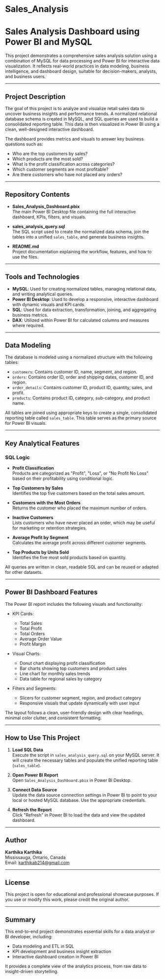 # Sales_Analysis
# Sales Analysis Dashboard using Power BI and MySQL

This project demonstrates a comprehensive sales analysis solution using a combination of MySQL for data processing and Power BI for interactive data visualization. It reflects real-world practices in data modeling, business intelligence, and dashboard design, suitable for decision-makers, analysts, and business users.

---

## Project Description

The goal of this project is to analyze and visualize retail sales data to uncover business insights and performance trends. A normalized relational database schema is created in MySQL, and SQL queries are used to build a consolidated reporting table. This data is then visualized in Power BI using a clean, well-designed interactive dashboard.

The dashboard provides metrics and visuals to answer key business questions such as:
- Who are the top customers by sales?
- Which products are the most sold?
- What is the profit classification across categories?
- Which customer segments are most profitable?
- Are there customers who have not placed any orders?

---

## Repository Contents

- **Sales_Analysis_Dashboard.pbix**  
  The main Power BI Desktop file containing the full interactive dashboard, KPIs, filters, and visuals.

- **sales_analysis_query.sql**  
  The SQL script used to create the normalized data schema, join the tables into a unified `sales_table`, and generate business insights.

- **README.md**  
  Project documentation explaining the workflow, features, and how to use the files.

---

## Tools and Technologies

- **MySQL**: Used for creating normalized tables, managing relational data, and writing analytical queries.
- **Power BI Desktop**: Used to develop a responsive, interactive dashboard with dynamic visuals and KPI cards.
- **SQL**: Used for data extraction, transformation, joining, and aggregating business metrics.
- **DAX**: Utilized within Power BI for calculated columns and measures where required.

---

## Data Modeling

The database is modeled using a normalized structure with the following tables:

- `customers`: Contains customer ID, name, segment, and region.
- `orders`: Contains order ID, order and shipping dates, customer ID, and region.
- `order_details`: Contains customer ID, product ID, quantity, sales, and profit.
- `products`: Contains product ID, category, sub-category, and product name.

All tables are joined using appropriate keys to create a single, consolidated reporting table called `sales_table`. This table serves as the primary source for Power BI visuals.

---

## Key Analytical Features

### SQL Logic
- **Profit Classification**  
  Products are categorized as "Profit", "Loss", or "No Profit No Loss" based on their profitability using conditional logic.

- **Top Customers by Sales**  
  Identifies the top five customers based on the total sales amount.

- **Customers with the Most Orders**  
  Returns the customer who placed the maximum number of orders.

- **Inactive Customers**  
  Lists customers who have never placed an order, which may be useful for marketing or retention strategies.

- **Average Profit by Segment**  
  Calculates the average profit across different customer segments.

- **Top Products by Units Sold**  
  Identifies the five most sold products based on quantity.

All queries are written in clean, readable SQL and can be reused or adapted for other datasets.

---

## Power BI Dashboard Features

The Power BI report includes the following visuals and functionality:

- KPI Cards:
  - Total Sales
  - Total Profit
  - Total Orders
  - Average Order Value
  - Profit Margin

- Visual Charts:
  - Donut chart displaying profit classification
  - Bar charts showing top customers and product sales
  - Line chart for monthly sales trends
  - Data table for regional sales by category

- Filters and Segments:
  - Slicers for customer segment, region, and product category
  - Responsive visuals that update dynamically with user input

The layout follows a clean, user-friendly design with clear headings, minimal color clutter, and consistent formatting.

---

## How to Use This Project

1. **Load SQL Data**  
   Execute the script in `sales_analysis_query.sql` on your MySQL server. It will create the necessary tables and populate the unified reporting table (`sales_table`).

2. **Open Power BI Report**  
   Open `Sales_Analysis_Dashboard.pbix` in Power BI Desktop.

3. **Connect Data Source**  
   Update the data source connection settings in Power BI to point to your local or hosted MySQL database. Use the appropriate credentials.

4. **Refresh the Report**  
   Click "Refresh" in Power BI to load the data and view the updated dashboard.

---

## Author

**Karthika Karthika**  
Mississauga, Ontario, Canada  
Email: karthikab214@gmail.com  

---

## License

This project is open for educational and professional showcase purposes. If you use or modify this work, please credit the original author.

---

## Summary

This end-to-end project demonstrates essential skills for a data analyst or BI developer, including:
- Data modeling and ETL in SQL
- KPI development and business insight extraction
- Interactive dashboard creation in Power BI

It provides a complete view of the analytics process, from raw data to insight-driven storytelling.
